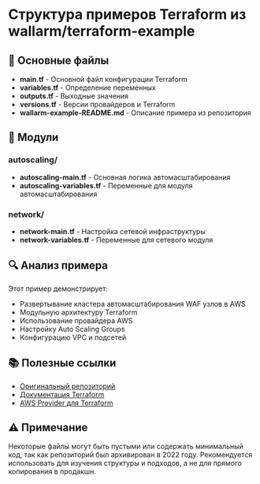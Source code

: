 # Структура примеров Terraform из wallarm/terraform-example

## 📁 Основные файлы

- **main.tf** - Основной файл конфигурации Terraform
- **variables.tf** - Определение переменных
- **outputs.tf** - Выходные значения
- **versions.tf** - Версии провайдеров и Terraform
- **wallarm-example-README.md** - Описание примера из репозитория

## 📁 Модули

### autoscaling/
- **autoscaling-main.tf** - Основная логика автомасштабирования
- **autoscaling-variables.tf** - Переменные для модуля автомасштабирования

### network/
- **network-main.tf** - Настройка сетевой инфраструктуры
- **network-variables.tf** - Переменные для сетевого модуля

## 🔍 Анализ примера

Этот пример демонстрирует:
- Развертывание кластера автомасштабирования WAF узлов в AWS
- Модульную архитектуру Terraform
- Использование провайдера AWS
- Настройку Auto Scaling Groups
- Конфигурацию VPC и подсетей

## 📚 Полезные ссылки

- [Оригинальный репозиторий](https://github.com/wallarm/terraform-example)
- [Документация Terraform](https://www.terraform.io/docs)
- [AWS Provider для Terraform](https://registry.terraform.io/providers/hashicorp/aws/latest/docs)

## ⚠️ Примечание

Некоторые файлы могут быть пустыми или содержать минимальный код, так как репозиторий был архивирован в 2022 году. Рекомендуется использовать для изучения структуры и подходов, а не для прямого копирования в продакшн.
